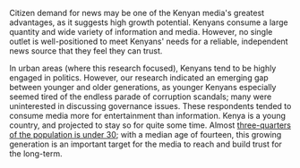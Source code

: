 Citizen demand for news may be one of the Kenyan media's greatest advantages, as it suggests high growth potential. Kenyans consume a large quantity and wide variety of information and media. However, no single outlet is well-positioned to meet Kenyans' needs for a reliable, independent news source that they feel they can trust.

In urban areas (where this research focused), Kenyans tend to be highly engaged in politics. However, our research indicated an emerging gap between younger and older generations, as younger Kenyans especially seemed tired of the endless parade of corruption scandals; many were uninterested in discussing governance issues. These respondents tended to consume media more for entertainment than information. Kenya is a young country, and projected to stay so for quite some time. Almost [three-quarters of the population is under 30](https://www.census.gov/population/international/files/at/AGTRNDKE.pdf); with a median age of fourteen, this growing generation is an important target for the media to reach and build trust for the long-term.
